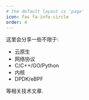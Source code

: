 ```yaml
---
# the default layout is 'page'
icon: fas fa-info-circle
order: 4
---
```

这里会分享一些不限于:
- 云原生
- 网络协议
- C/C++/GO/Python
- 内核
- DPDK/eBPF

等相关技术文章.